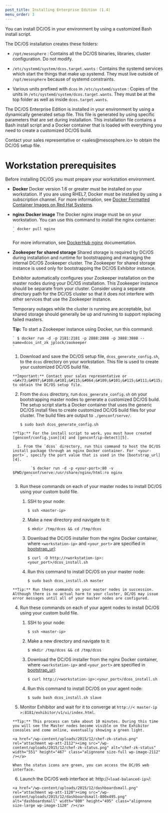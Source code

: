 ```yaml
---
post_title: Installing Enterprise Edition (1.4)
menu_order: 3
---
```

<!-- 1.4 --> You can install DC/OS in your environment by using a customized Bash install script.

The DC/OS installation creates these folders:

  * `/opt/mesosphere`
    :   Contains all the DC/OS binaries, libraries, cluster configuration. Do not modify.

  * `/etc/systemd/system/dcos.target.wants`
    :   Contains the systemd services which start the things that make up systemd. They must live outside of `/opt/mesosphere` because of systemd constraints.

  * Various units prefixed with `dcos` in `/etc/systemd/system`
    :   Copies of the units in `/etc/systemd/system/dcos.target.wants`. They must be at the top folder as well as inside `dcos.target.wants`.

The DC/OS Enterprise Edition is installed in your environment by using a dynamically generated setup file. This file is generated by using specific parameters that are set during installation. This installation file contains a Bash install script and a Docker container that is loaded with everything you need to create a customized DC/OS build.

Contact your sales representative or <&#x73;&#097;&#108;&#101;&#115;&#064;&#109;&#101;&#115;&#111;&#115;p&#x68;&#x65;&#x72;&#x65;&#x2e;&#x69;&#x6f;> to obtain the DC/OS setup file.

# Workstation prerequisites

Before installing DC/OS you must prepare your workstation environment.

  * **Docker** Docker version 1.6 or greater must be installed on your workstation. If you are using RHEL7, Docker must be installed by using a subscription channel. For more information, see <a href="https://access.redhat.com/articles/881893" target="_blank">Docker Formatted Container Images on Red Hat Systems</a>.
  * **nginx Docker image** The Docker nginx image must be on your workstation. You can use this command to install the nginx container:
    
        ` docker pull nginx
        `
    
    For more information, see <a href="https://hub.docker.com/_/nginx/" target="_blank">DockerHub nginx</a> documentation.

  * **Zookeeper for shared storage** Shared storage is required by DC/OS during installation and runtime for bootstrapping and managing the internal DC/OS Zookeeper cluster. The Zookeeper for shared storage instance is used only for bootstrapping the DC/OS Exhibitor instance.
    
    Exhibitor automatically configures your Zookeeper installation on the master nodes during your DC/OS installation. This Zookeeper instance should be separate from your cluster. Consider using a separate directory path for the DC/OS cluster so that it does not interfere with other services that use the Zookeeper instance.
    
    Temporary outages while the cluster is running are acceptable, but shared storage should generally be up and running to support replacing failed masters.
    
    **Tip:** To start a Zookeeper instance using Docker, run this command:
    
        ` $ docker run -d -p 2181:2181 -p 2888:2888 -p 3888:3888 --name=dcos_int_zk jplock/zookeeper
        `
    
    <!-- Amazon S3 bucket
: This must be a preexisting S3 bucket. -->
    
    <!-- Shared file system
: An Network File System (NFS) mount that Exhibitor can write to. -->

# Cluster prerequisites

Before installing DC/OS you must prepare your cluster environment.

  * **Data compression** You must have the <a href="http://www.info-zip.org/UnZip.html" target="_blank">UnZip</a>, <a href="https://www.gnu.org/software/tar/" target="_blank">GNU tar</a>, and <a href="http://tukaani.org/xz/" target="_blank">XZ Utils</a> data compression utilities installed on your cluster nodes.
    
    To install these utilities on CentOS7 and RHEL7:
    
        ` yum install -y tar xz unzip curl
        `

  * **Docker** Docker version 1.6 or greater must be installed on your cluster nodes. You must run Docker commands as the root user (`sudo`). For more information, see [Docker installation][1].
    
      * You can install Docker by using this command:
        
            ` $ curl -sSL https://get.docker.com | sh
            `
        
        If you are using CentOS7 and behind a firewall, you can install docker with this command:
        
            ` $ yum install -y docker
            `
    
      * You must enable the Docker service:
        
            ` $ sudo systemctl enable docker
            `
    
      * If you are using Docker as a non-root user, you must add your user to the "docker" group:
        
            ` $ sudo usermod -aG docker <user>
            `
    
      * You can test that your Docker build is properly installed with these commands:
        
            ` $ sudo service docker start 
             $ sudo docker ps
            `
    
      * If you are using RHEL7, Docker must be installed by using a subscription channel. For more information, see <a href="https://access.redhat.com/articles/881893" target="_blank">Docker Formatted Container Images on Red Hat Systems</a>.

  * **Linux distribution** A supported Linux distribution must be installed on your cluster:
    
      * Enterprise Linux 7 (RedHat, CentOS)
      * CoreOS

  * **Nodes**
    
      * A cluster of 8 or more machines with a supported Linux distribution. The recommended capacity for each node is 16 GB RAM/2 Cores and 16 GB disk space. The minimum size of a node is a machine with 10 GB of disk space and 1 GB of RAM.
      * All of the nodes in your cluster must be able to send and receive traffic to each other.
      * IPv6 must be disabled for all nodes. For more information see <a href="https://wiki.centos.org/FAQ/CentOS7#head-8984faf811faccca74c7bcdd74de7467f2fcd8ee" target="_blank">How do I disable IPv6</a>.

  * **Port configuration**
    
      * ICMP must be enabled between the master and the agent nodes.
      * TCP and UDP enabled port 53 for DNS.
      * These ports must be open for communication to the master nodes. 
          * TCP port 5050 for Mesos masters
          * TCP port 8080 for Marathon
          * TCP port 2181 for Zookeeper, see the <a href="http://zookeeper.apache.org/doc/r3.1.2/zookeeperAdmin.html#sc_zkCommands" target="_blank">ZK Admin Guide</a>
          * TCP ports 8181, 2888, and 3888 for Exhibitor, see the <a href="https://github.com/Netflix/exhibitor/wiki/REST-Introduction" target="_blank">Exhibitor REST Documentation</a>
      * These ports must be open for communication to the agent nodes from the master nodes: 
          * TCP port 5051 for Mesos agent communication.

  * **System updates** Make sure you've updated your system to the latest version.
    
      * On CentOS7 and RHEL7, you can use this command to update your system:
        
            ` $ yum upgrade -y
            `

# <a name="config-cluster"></a>Step 1: Prepare your cluster

In this step you prepare your cluster for DC/OS installation.

  1. On each of your master and agent nodes, disable SELinux or set it to permissive mode. This enables DC/OS services and Docker to function properly.
    
        `$ sudo sed -i s/SELINUX=enforcing/SELINUX=permissive/g /etc/selinux/config
        `
    
    **Tip:** You can verify the status of SELinux with the `sestatus`command.

  2. Add `nogroup` to each of your Mesos masters and agents.
    
        `$ sudo groupadd nogroup
        `

  3. Reboot your cluster for the changes to take affect:
    
        `$ sudo reboot
        `

# <a name="create-script"></a>Step 2: Create a script for IP address discovery

In this step you create an IP detect script that runs on each node in the cluster and outputs the node's local IP address. This IP is used to communicate with the other nodes in the cluster. For nodes with multiple IPs, make sure the script outputs the correct one. Each node in a DC/OS cluster has a unique IP address that is used to communicate between nodes in the cluster. The IP detect script prints the unique IPv4 address of a node to STDOUT each time DC/OS is started on the node.

**Important:** The IP address of a node must not change after DC/OS is installed on the node. For example, the IP address must not change when a node is rebooted or if the DHCP lease is renewed. If the IP address of a node does change, the node must be [wiped and reinstalled][2].

To create a script for IP address discovery:

  1. Create a directory named `dcos/genconf` on your workstation.

  2. Create an IP detection script for your environment and save as `genconf/ip-detect`.

## Examples

  * #### Query an authority
    
    Here is another example using the AWS Metadata service to get the IP address:
    
        `#!/bin/sh
        # Example ip-detect script using an external authority
        # Uses the AWS Metadata Service to get the node's internal
        # ipv4 address
        curl -fsSL http://169.254.169.254/latest/meta-data/local-ipv4
        `

  * #### Use the IP address of an existing interface
    
    This method discovers the IP address of a particular interface of the node.
    
    If you have multiple generations of hardware with different internals, the interface names can change between hosts. The IP detection script must account for the interface name changes. The example script could also be confused if you attach multiple IP addresses to a single interface, or do complex Linux networking, etc.
    
        `#!/usr/bin/env bash
        set -o nounset -o errexit
        export PATH=/usr/sbin:/usr/bin:$PATH
        echo $(ip addr show eth0 | grep -Eo '[0-9]{1,3}&#092;.[0-9]{1,3}&#092;.[0-9]{1,3}&#092;.[0-9]{1,3}' | head -1)
        `

  * #### Use the network route to the Mesos master
    
    This method uses the route to a Mesos master to find the source IP address to then communicate with that node.
    
    In this example, we assume that the Mesos master has an IP address of `172.28.128.3`. You can use any language for this script. Your Shebang line must be pointed at the correct environment for the language used and the output must be the correct IP address.
    
        `#!/usr/bin/env bash
        set -o nounset -o errexit
        
        MASTER_IP=172.28.128.3
        
        echo $(/usr/sbin/ip route show to match 172.28.128.3 | grep -Eo '[0-9]{1,3}&#092;.[0-9]{1,3}&#092;.[0-9]{1,3}&#092;.[0-9]{1,3}' | tail -1)
        `

# <a name="config-json"></a>Step 3: Configure your cluster

In this step you create a JSON configuration file that is customized for your environment. DC/OS uses this configuration file during installation to generate your cluster installation files. This step assumes that you are using Zookeeper for shared storage.

  1. Customize this `config.json` template file for your environment.
    
        `{
           "bootstrap_url":"http://<workstation_ip>:<your_port>",
           "cluster_name": "<cluster-name>",
           "exhibitor_storage_backend": "zookeeper",
           "exhibitor_zk_hosts": "<host1>:<port1>",
           "exhibitor_zk_path": "/dcos",
           "master_discovery":"static",
           "master_list": "["<master-ip-1>","<master-ip-2>","<master-ip-3>"]",
           "resolvers": "["<dns-resolver-1>"]"
        }
        `

  2. Specify these parameters for your environment.
    
    **bootstrap_url** Specify the path to the customized DC/OS build files, where `<workstation_ip>` is your workstation IP address and `<your_port>` is an accessible port other than port 80. All of the nodes that you want to connect to must be able to access the `<workstation_ip>`. The DC/OS installer uses this path to locate the DC/OS build files.
    
    **<a name="cluster-name"></a>cluster_name** Specify the name of your cluster.
    
    **exhibitor\_zk\_hosts** Specify a comma-separated list of one or more Zookeeper node IP addresses to use for configuring the internal Exhibitor instances. Exhibitor uses this Zookeeper cluster to orchestrate it's configuration.
    
    **master_list** Specify a JSON-formatted list of your static master IP addresses. This must be specified in JSON list format. You must include the escape characters (``) as shown in the template.
    
    **<a name="resolvers"></a>resolvers** Specify a JSON-formatted list of DNS servers for your DC/OS host nodes. You must include the escape characters (``) as shown in the template. Set this parameter to the most authoritative nameservers that you have. If you want to resolve internal hostnames, set it to a nameserver that can resolve them.
    
    _Caution:_ If you set the `resolvers` parameter incorrectly, you will permanently damage your configuration and have to reinstall DCOS.

  3. Save as `genconf/config.json`.

For more examples and advanced options, see the [JSON config file options][3].

# <a name="install-bash"></a>Step 4: Configure and install DCOS

In this step you create a custom DC/OS build file on your workstation and then install DC/OS onto your cluster.

**Tip:** If something goes wrong and you need to rerun your setup, use these cluster [cleanup instructions][2].

<!-- Early access URL: https://downloads.dcos.io/dcos/EarlyAccess/dcos_generate_config.sh -->

<!-- Stable URL: https://downloads.dcos.io/dcos/stable/dcos_generate_config.sh -->

  1. Download and save the DC/OS setup file, `dcos_generate_config.sh`, to the `dcos` directory on your workstation. This file is used to create your customized DC/OS build file.
    
    **Important:** Contact your sales representative or <&#x73;&#097;&#108;&#101;&#115;&#064;&#109;&#101;&#115;&#111;&#115;p&#x68;&#x65;&#x72;&#x65;&#x2e;&#x69;&#x6f;> to obtain the DC/OS setup file.

  2. From the `dcos` directory, run `dcos_generate_config.sh` on your bootstrapping master nodes to generate a customized DC/OS build. The setup script starts a Docker container that uses the generic DC/OS install files to create customized DC/OS build files for your cluster. The build files are output to `./genconf/serve/`.
    
        `$ sudo bash dcos_generate_config.sh
        `
    
    **Tip:** For the install script to work, you must have created [genconf/config.json][4] and [genconf/ip-detect][5].
    
      1. From the `dcos` directory, run this command to host the DC/OS install package through an nginx Docker container. For `<your-port>`, specify the port value that is used in the [bootstrap_url][4].
        
            `$ docker run -d -p <your-port>:80 -v $PWD/genconf/serve:/usr/share/nginx/html:ro nginx
            `

  3. Run these commands on each of your master nodes to install DC/OS using your custom build file.
    
      1. SSH to your node:
        
            `$ ssh <master-ip>
            `
    
      2. Make a new directory and navigate to it:
        
            `$ mkdir /tmp/dcos && cd /tmp/dcos
            `
    
      3. Download the DC/OS installer from the nginx Docker container, where `<workstation-ip>` and `<your_port>` are specified in [bootstrap_url][4]:
        
            `$ curl -O http://<workstation-ip>:<your_port>/dcos_install.sh
            `
    
      4. Run this command to install DC/OS on your master node:
        
            `$ sudo bash dcos_install.sh master
            `
    
    **Tip:** Run these commands on your master nodes in succession. Although there is no actual harm to your cluster, DC/OS may issue error messages until all of your master nodes are configured.

  4. Run these commands on each of your agent nodes to install DC/OS using your custom build file.
    
      1. SSH to your node:
        
            `$ ssh <master-ip>
            `
    
      2. Make a new directory and navigate to it:
        
            `$ mkdir /tmp/dcos && cd /tmp/dcos
            `
    
      3. Download the DC/OS installer from the nginx Docker container, where `<workstation-ip>` and `<your_port>` are specified in [bootstrap_url][4]:
        
            `$ curl http://<workstation-ip>:<your_port>/dcos_install.sh
            `
    
      4. Run this command to install DC/OS on your agent node:
        
            `$ sudo bash dcos_install.sh slave
            `

  5. Monitor Exhibitor and wait for it to converge at `http://< master-ip >:8181/exhibitor/v1/ui/index.html`.
    
    **Tip:** This process can take about 10 minutes. During this time you will see the Master nodes become visible on the Exhibitor consoles and come online, eventually showing a green light.
    
    <a href="/wp-content/uploads/2015/12/chef-zk-status.png" rel="attachment wp-att-2112"><img src="/wp-content/uploads/2015/12/chef-zk-status.png" alt="chef-zk-status" width="551" height="467" class="alignnone size-full wp-image-2112" /></a>
    
    When the status icons are green, you can access the DC/OS web interface.

  6. Launch the DC/OS web interface at: http://`<load-balanced-ip>`/:
    
    <a href="/wp-content/uploads/2015/12/dashboardsmall.png" rel="attachment wp-att-1120"><img src="/wp-content/uploads/2015/12/dashboardsmall-800x495.png" alt="dashboardsmall" width="800" height="495" class="alignnone size-large wp-image-1120" /></a>

 [1]: http://docs.docker.com/engine/installation/
 [2]: /administration/installing/custom/dcos-cleanup-script/
 [3]: /archived-dcos-enterprise-edition/installing-enterprise-edition-1-4/configuration-parameters-1-4/
 [4]: #config-json
 [5]: #create-script